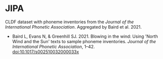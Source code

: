 # JIPA

CLDF dataset with phoneme inventories from the *Journal of the International Phonetic Association*. Aggregated by Baird et al. 2021.

* Baird L, Evans N, & Greenhill SJ. 2021. Blowing in the wind: Using 'North Wind and the Sun' texts to sample phoneme inventories. *Journal of the International Phonetic Association*, 1–42. [doi:10.1017/s002510032000033x](https://doi.org/10.1017/s002510032000033x)
